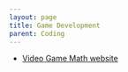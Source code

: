 ```yaml
---
layout: page
title: Game Development
parent: Coding
---
```


* [Video Game Math website](http://gamemath.com/)


